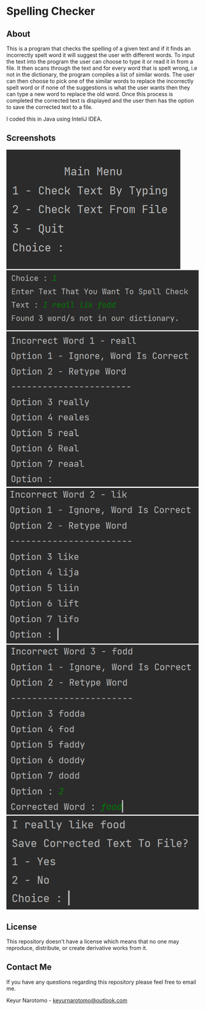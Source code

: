 # Spelling Checker

## About

This is a program that checks the spelling of a given text and if it finds an incorrectly spelt word it will suggest the user with different words. To input the text into the program the user can choose to type it or read it in from a file. It then scans through the text and for every word that is spelt wrong, i.e not in the dictionary, the program compiles a list of similar words. The user can then choose to pick one of the similar words to replace the incorrectly spelt word or if none of the suggestions is what the user wants then they can type a new word to replace the old word. Once this process is completed the corrected text is displayed and the user then has the option to save the corrected text to a file.

I coded this in Java using InteliJ IDEA.

## Screenshots

![Screenshot 1](/screenshots/Screenshot1.png?raw=true)
![Screenshot 2](/screenshots/Screenshot2.png?raw=true)
![Screenshot 3](/screenshots/Screenshot3.png?raw=true)
![Screenshot 4](/screenshots/Screenshot4.png?raw=true)
![Screenshot 5](/screenshots/Screenshot5.png?raw=true)
![Screenshot 6](/screenshots/Screenshot6.png?raw=true)

## License

This repository doesn't have a license which means that no one may reproduce, distribute, or create derivative works from it.

## Contact Me

If you have any questions regarding this repository please feel free to email me.

Keyur Narotomo - keyurnarotomo@outlook.com

